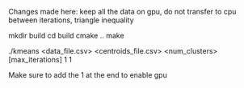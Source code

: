 Changes made here: keep all the data on gpu, do not transfer to cpu between iterations, triangle inequality


mkdir build
cd build
cmake ..
make


./kmeans <data_file.csv> <centroids_file.csv> <num_clusters> [max_iterations] 1 1


Make sure to add the 1 at the end to enable gpu

